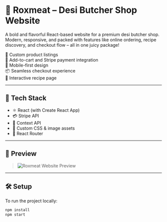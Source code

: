 # 🥩 Roxmeat – Desi Butcher Shop Website

A bold and flavorful React-based website for a premium desi butcher shop.  
Modern, responsive, and packed with features like online ordering, recipe discovery, and checkout flow – all in one juicy package!

🍖 Custom product listings  
🛒 Add-to-cart and Stripe payment integration  
📱 Mobile-first design  
📦 Seamless checkout experience  
🥘 Interactive recipe page

---

## 🚀 Tech Stack

- ⚛️ React (with Create React App)
- 💳 Stripe API
- 🧠 Context API
- 🎨 Custom CSS & image assets
- 🔗 React Router

---

## 📸 Preview

> ![Roxmeat Website Preview](src/assets/RoxmeatLandingPagePreview.png)

---

## 🛠️ Setup

To run the project locally:

```bash
npm install
npm start
```
